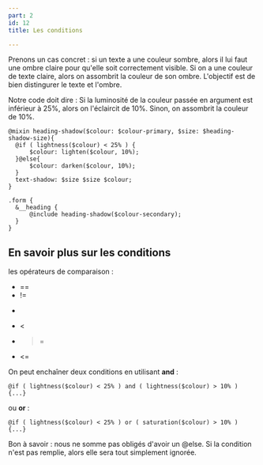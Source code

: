 ```yaml
---
part: 2
id: 12
title: Les conditions

---
```

Prenons un cas concret : si un texte a une couleur sombre, alors il lui faut une ombre claire pour qu'elle soit correctement visible. Si on a une couleur de texte claire, alors on assombrit la couleur de son ombre. L'objectif est de bien distingurer le texte et l'ombre.

Notre code doit dire : Si la luminosité de la couleur passée en argument est inférieur à 25%, alors on l'éclaircit de 10%. Sinon, on assombrit la couleur de 10%.

    @mixin heading-shadow($colour: $colour-primary, $size: $heading-shadow-size){
      @if ( lightness($colour) < 25% ) {
          $colour: lighten($colour, 10%);
      }@else{
          $colour: darken($colour, 10%);
      }
      text-shadow: $size $size $colour;
    }
    
    .form {
      &__heading {
          @include heading-shadow($colour-secondary);
      }
    }

## En savoir plus sur les conditions

les opérateurs de comparaison :

* ==
* !=
* >
* <
* >=
* <=

On peut enchaîner deux conditions en utilisant **and** :

    @if ( lightness($colour) < 25% ) and ( lightness($colour) > 10% ) {...}

ou **or** :

    @if ( lightness($colour) < 25% ) or ( saturation($colour) > 10% ) {...}        

Bon à savoir : nous ne somme pas obligés d'avoir un @else. Si la condition n'est pas remplie, alors elle sera tout simplement ignorée.